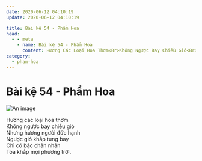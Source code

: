 ```yaml
---
date: 2020-06-12 04:10:19
update: 2020-06-12 04:10:19

title: Bài kệ 54 - Phẩm Hoa
head:
  - - meta
    - name: Bài kệ 54 - Phẩm Hoa
      content: Hương Các Loại Hoa Thơm<Br>Không Ngược Bay Chiều Gió<Br>Nhưng Hương Người Đức Hạnh<Br>Ngược Gió Khắp Tung Bay<Br>Chỉ Có Bậc Chân Nhân<Br>Tỏa Khắp Mọi Phương Trời.<Br>
category:
  - pham-hoa
---
```


# Bài kệ 54 - Phẩm Hoa

![An image](/img/pham-hoa/pham-hoa-054.jpg)

Hương các loại hoa thơm<br>Không ngược bay chiều gió<br>Nhưng hương người đức hạnh<br>Ngược gió khắp tung bay<br>Chỉ có bậc chân nhân<br>Tỏa khắp mọi phương trời.<br>
